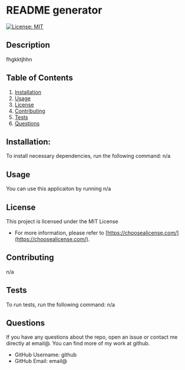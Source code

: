 
# README generator
  
  [![License: MIT](https://img.shields.io/badge/License-MIT-yellow.svg)](https://opensource.org/licenses/MIT)

## Description
  fhgkktjhhn
  


## Table of Contents 
1. [Installation](#installation)
2. [Usage](#usage)
  3. [License](#license)
4. [Contributing](#contributing)
5. [Tests](#tests)
6. [Questions](#questions)



## Installation:
To install necessary dependencies, run the following command: n/a



## Usage
You can use this applicaiton by running n/a

  
  ## License
This project is licensed under the MIT License
  * For more information, please refer to [https://choosealicense.com/](https://choosealicense.com/).



## Contributing
  n/a



## Tests
To run tests, run the following command: n/a



## Questions
If you have any questions about the repo, open an issue or contact me directly at email@. You can find more of my work at github.
* GitHub Username: github
* GitHub Email: email@
